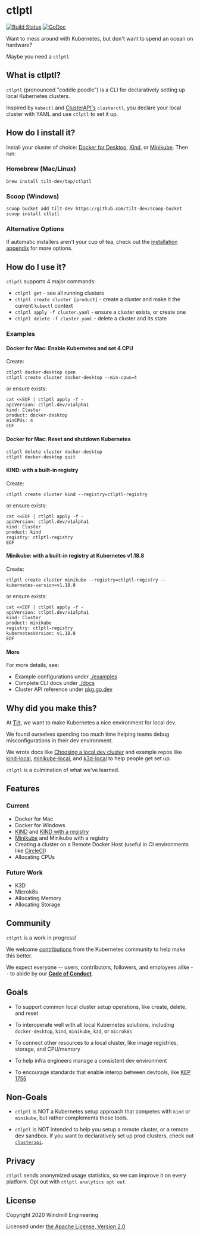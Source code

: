 # ctlptl

[![Build Status](https://circleci.com/gh/tilt-dev/ctlptl/tree/main.svg?style=shield)](https://circleci.com/gh/tilt-dev/ctlptl)
[![GoDoc](https://godoc.org/github.com/tilt-dev/ctlptl?status.svg)](https://pkg.go.dev/github.com/tilt-dev/ctlptl)

Want to mess around with Kubernetes, but don't want to spend an ocean on
hardware?

Maybe you need a `ctlptl`.

## What is ctlptl?

`ctlptl` (pronounced "coddle poodle") is a CLI for declaratively setting up
local Kubernetes clusters.

Inspired by `kubectl` and
[ClusterAPI's](https://github.com/kubernetes-sigs/cluster-api) `clusterctl`, you
declare your local cluster with YAML and use `ctlptl` to set it up.

## How do I install it?

Install your cluster of choice: [Docker for
Desktop](https://www.docker.com/products/docker-desktop),
[Kind](https://kind.sigs.k8s.io/), or
[Minikube](https://minikube.sigs.k8s.io/). Then run:

### Homebrew (Mac/Linux)

```
brew install tilt-dev/tap/ctlptl
```

### Scoop (Windows)

```
scoop bucket add tilt-dev https://github.com/tilt-dev/scoop-bucket
scoop install ctlptl
```

### Alternative Options

If automatic installers aren't your cup of tea, check out the [installation
appendix](INSTALL.md) for more options.

## How do I use it?

`ctlptl` supports 4 major commands:

- `ctlptl get` - see all running clusters
- `ctlptl create cluster [product]` - create a cluster and make it the current `kubectl` context
- `ctlptl apply -f cluster.yaml` - ensure a cluster exists, or create one
- `ctlptl delete -f cluster.yaml` - delete a cluster and its state

### Examples

#### Docker for Mac: Enable Kubernetes and set 4 CPU

Create:

```
ctlptl docker-desktop open
ctlptl create cluster docker-desktop --min-cpus=4
```

or ensure exists:

```
cat <<EOF | ctlptl apply -f -
apiVersion: ctlptl.dev/v1alpha1
kind: Cluster
product: docker-desktop
minCPUs: 4
EOF
```

#### Docker for Mac: Reset and shutdown Kubernetes

```
ctlptl delete cluster docker-desktop
ctlptl docker-desktop quit
```

#### KIND: with a built-in registry

Create:

```
ctlptl create cluster kind --registry=ctlptl-registry
```

or ensure exists:

```
cat <<EOF | ctlptl apply -f -
apiVersion: ctlptl.dev/v1alpha1
kind: Cluster
product: kind
registry: ctlptl-registry
EOF
```

#### Minikube: with a built-in registry at Kubernetes v1.18.8

Create:

```
ctlptl create cluster minikube --registry=ctlptl-registry --kubernetes-version=v1.18.8
```

or ensure exists:

```
cat <<EOF | ctlptl apply -f -
apiVersion: ctlptl.dev/v1alpha1
kind: Cluster
product: minikube
registry: ctlptl-registry
kubernetesVersion: v1.18.8
EOF
```

#### More

For more details, see:

- Example configurations under [./examples](./examples)
- Complete CLI docs under [./docs](./docs/ctlptl.md)
- Cluster API reference under [pkg.go.dev](https://pkg.go.dev/github.com/tilt-dev/ctlptl/pkg/api#Cluster)

## Why did you make this?

At [Tilt](https://tilt.dev/), we want to make Kubernetes a nice environment for local dev.

We found ourselves spending too much time helping teams debug misconfigurations in their dev environment.

We wrote docs like [Choosing a local dev
cluster](https://docs.tilt.dev/choosing_clusters.html) and example repos like
[kind-local](https://github.com/tilt-dev/kind-local),
[minikube-local](https://github.com/tilt-dev/minikube-local), and
[k3d-local](https://github.com/tilt-dev/k3d-local-registry) to help people get set up.

`ctlptl` is a culmination of what we've learned.

## Features

### Current

- Docker for Mac
- Docker for Windows
- [KIND](https://kind.sigs.k8s.io/) and [KIND with a registry](https://kind.sigs.k8s.io/docs/user/local-registry/)
- [Minikube](https://minikube.sigs.k8s.io/) and Minikube with a registry
- Creating a cluster on a Remote Docker Host (useful in CI environments like [CircleCI](https://circleci.com/docs/2.0/building-docker-images/))
- Allocating CPUs

### Future Work

- K3D
- Microk8s
- Allocating Memory
- Allocating Storage

## Community

`ctlptl` is a work in progress!

We welcome [contributions](CONTRIBUTING.md) from the Kubernetes community to help make this better.

We expect everyone -- users, contributors, followers, and employees alike -- to abide by our [**Code of Conduct**](CODE_OF_CONDUCT.md).

## Goals

- To support common local cluster setup operations, like create, delete, and reset

- To interoperate well with all local Kubernetes solutions, including `docker-desktop`, `kind`, `minikube`, `k3d`, or `microk8s`

- To connect other resources to a local cluster, like image registries, storage, and CPU/memory

- To help infra engineers manage a consistent dev environment

- To encourage standards that enable interop between devtools, like [KEP 1755](https://github.com/kubernetes/enhancements/tree/master/keps/sig-cluster-lifecycle/generic/1755-communicating-a-local-registry)

## Non-Goals

- `ctlptl` is NOT a Kubernetes setup approach that competes with `kind` or `minikube`, but rather complements these tools.

- `ctlptl` is NOT intended to help you setup a remote cluster, or a remote dev sandbox. If you want to declaratively set up prod clusters, check out [`clusterapi`](https://cluster-api.sigs.k8s.io/).

## Privacy

`ctlptl` sends anonymized usage statistics, so we can improve it on every platform. Opt out with `ctlptl analytics opt out`.

## License

Copyright 2020 Windmill Engineering

Licensed under [the Apache License, Version 2.0](LICENSE)

